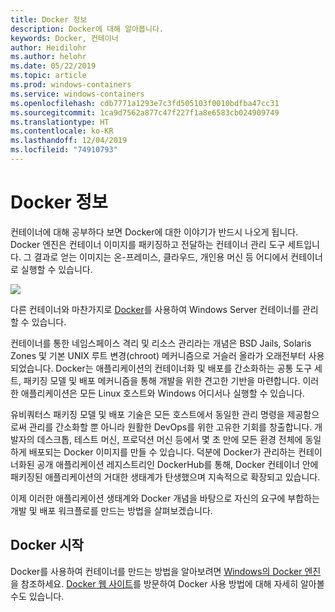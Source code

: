 ```yaml
---
title: Docker 정보
description: Docker에 대해 알아봅니다.
keywords: Docker, 컨테이너
author: Heidilohr
ms.author: helohr
ms.date: 05/22/2019
ms.topic: article
ms.prod: windows-containers
ms.service: windows-containers
ms.openlocfilehash: cdb7771a1293e7c3fd505103f0010bdfba47cc31
ms.sourcegitcommit: 1ca9d7562a877c47f227f1a8e6583cb024909749
ms.translationtype: HT
ms.contentlocale: ko-KR
ms.lasthandoff: 12/04/2019
ms.locfileid: "74910793"
---
```

# <a name="about-docker"></a>Docker 정보

컨테이너에 대해 공부하다 보면 Docker에 대한 이야기가 반드시 나오게 됩니다. Docker 엔진은 컨테이너 이미지를 패키징하고 전달하는 컨테이너 관리 도구 세트입니다. 그 결과로 얻는 이미지는 온-프레미스, 클라우드, 개인용 머신 등 어디에서 컨테이너로 실행할 수 있습니다.

![](media/docker.png)

다른 컨테이너와 마찬가지로 [Docker](https://www.docker.com)를 사용하여 Windows Server 컨테이너를 관리할 수 있습니다.

컨테이너를 통한 네임스페이스 격리 및 리소스 관리라는 개념은 BSD Jails, Solaris Zones 및 기본 UNIX 루트 변경(chroot) 메커니즘으로 거슬러 올라가 오래전부터 사용되었습니다. Docker는 애플리케이션의 컨테이너화 및 배포를 간소화하는 공통 도구 세트, 패키징 모델 및 배포 메커니즘을 통해 개발을 위한 견고한 기반을 마련합니다. 이러한 애플리케이션은 모든 Linux 호스트와 Windows 어디서나 실행할 수 있습니다.

유비쿼터스 패키징 모델 및 배포 기술은 모든 호스트에서 동일한 관리 명령을 제공함으로써 관리를 간소화할 뿐 아니라 원활한 DevOps를 위한 고유한 기회를 창출합니다. 개발자의 데스크톱, 테스트 머신, 프로덕션 머신 등에서 몇 초 만에 모든 환경 전체에 동일하게 배포되는 Docker 이미지를 만들 수 있습니다. 덕분에 Docker가 관리하는 컨테이너화된 공개 애플리케이션 레지스트리인 DockerHub를 통해, Docker 컨테이너 안에 패키징된 애플리케이션의 거대한 생태계가 탄생했으며 지속적으로 확장되고 있습니다.

이제 이러한 애플리케이션 생태계와 Docker 개념을 바탕으로 자신의 요구에 부합하는 개발 및 배포 워크플로를 만드는 방법을 살펴보겠습니다.

## <a name="get-started-with-docker"></a>Docker 시작

Docker를 사용하여 컨테이너를 만드는 방법을 알아보려면 [Windows의 Docker 엔진](../manage-docker/configure-docker-daemon.md)을 참조하세요. [Docker 웹 사이트](https://www.docker.com)를 방문하여 Docker 사용 방법에 대해 자세히 알아볼 수도 있습니다.